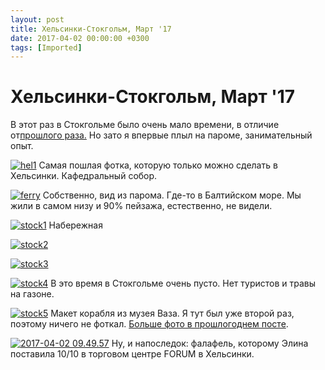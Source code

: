 ```yaml
---
layout: post
title: Хельсинки-Стокгольм, Март '17
date: 2017-04-02 00:00:00 +0300
tags: [Imported]
---
```

# Хельсинки-Стокгольм, Март '17

В этот раз в Стокгольме было очень мало времени, в отличие от[прошлого раза.](https://blog.alexeyev.me/2016/07/stockholm/ "Стокгольм ’16") Но зато я впервые плыл на пароме, занимательный опыт.

[![hel1](https://vlaim.s3.amazonaws.com/uploads/2017/03/hel1.jpg)](https://vlaim.s3.amazonaws.com/uploads/2017/03/hel1.jpg) Самая пошлая фотка, которую только можно сделать в Хельсинки. Кафедральный собор.

[![ferry](https://vlaim.s3.amazonaws.com/uploads/2017/03/ferry-.jpg)](https://vlaim.s3.amazonaws.com/uploads/2017/03/ferry-.jpg) Собственно, вид из парома. Где-то в Балтийском море. Мы жили в самом низу и 90% пейзажа, естественно, не видели.

[![stock1](https://vlaim.s3.amazonaws.com/uploads/2017/03/stock1.jpg)](https://vlaim.s3.amazonaws.com/uploads/2017/03/stock1.jpg) Набережная

[![stock2](https://vlaim.s3.amazonaws.com/uploads/2017/03/stock2.jpg)](https://vlaim.s3.amazonaws.com/uploads/2017/03/stock2.jpg)

[![stock3](https://vlaim.s3.amazonaws.com/uploads/2017/03/stock3.jpg)](https://vlaim.s3.amazonaws.com/uploads/2017/03/stock3.jpg)

[![stock4](https://vlaim.s3.amazonaws.com/uploads/2017/03/stock4.jpg)](https://vlaim.s3.amazonaws.com/uploads/2017/03/stock4.jpg) В это время в Стокгольме очень пусто. Нет туристов и травы на газоне.

[![stock5](https://vlaim.s3.amazonaws.com/uploads/2017/03/stock5.jpg)](https://vlaim.s3.amazonaws.com/uploads/2017/03/stock5.jpg) Макет корабля из музея Ваза. Я тут был уже второй раз, поэтому ничего не фоткал. [Больше фото в прошлогоднем посте](https://blog.alexeyev.me/2016/07/stockholm/ "Стокгольм ’16").

[![2017-04-02 09.49.57](https://vlaim.s3.amazonaws.com/uploads/2017/04/2017-04-02-09.49.57.jpg)](https://vlaim.s3.amazonaws.com/uploads/2017/04/2017-04-02-09.49.57.jpg) Ну, и напоследок: фалафель, которому Элина поставила 10/10 в торговом центре FORUM в Хельсинки.